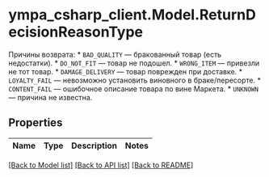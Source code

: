 # ympa_csharp_client.Model.ReturnDecisionReasonType
Причины возврата:  * `BAD_QUALITY` — бракованный товар (есть недостатки).  * `DO_NOT_FIT` — товар не подошел.  * `WRONG_ITEM` — привезли не тот товар.  * `DAMAGE_DELIVERY` — товар поврежден при доставке.  * `LOYALTY_FAIL` — невозможно установить виновного в браке/пересорте.  * `CONTENT_FAIL` — ошибочное описание товара по вине Маркета.  * `UNKNOWN` — причина не известна. 

## Properties

Name | Type | Description | Notes
------------ | ------------- | ------------- | -------------

[[Back to Model list]](../README.md#documentation-for-models) [[Back to API list]](../README.md#documentation-for-api-endpoints) [[Back to README]](../README.md)

